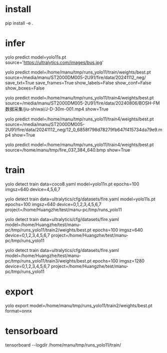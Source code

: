 # install

pip install -e .

# infer

yolo predict model=yolo11s.pt source='https://ultralytics.com/images/bus.jpg'

yolo predict model=/home/manu/tmp/runs_yolo11/train/weights/best.pt source=/media/manu/ST2000DM005-2U91/fire/data/20241112_neg/ save_txt=True save_frames=True show_labels=False show_conf=False show_boxes=False

yolo predict model=/home/manu/tmp/runs_yolo11/train4/weights/best.pt source=/media/manu/ST2000DM005-2U91/fire/data/20240806/BOSH-FM数据采集/jiu-shiwai/J-D-30m-001.mp4 show=True

yolo predict model=/home/manu/tmp/runs_yolo11/train4/weights/best.pt source=/media/manu/ST2000DM005-2U91/fire/data/20241112_neg/12_0_6858f798d78279fb647f415734da79e9.mp4 show=True

yolo predict model=/home/manu/tmp/runs_yolo11/train4/weights/best.pt source=/home/manu/tmp/fire_037_384_640.bmp show=True

# train

yolo detect train data=coco8.yaml model=yolo11n.pt epochs=100 imgsz=640 device=4,5,6,7

yolo detect train data=ultralytics/cfg/datasets/fire.yaml model=yolo11s.pt epochs=100 imgsz=640 device=0,1,2,3,4,5,6,7 project=/home/Huangzhe/test/manu-pc/tmp/runs_yolo11

yolo detect train data=ultralytics/cfg/datasets/fire.yaml model=/home/Huangzhe/test/manu-pc/tmp/runs_yolo11/train2/weights/best.pt epochs=100 imgsz=640 device=0,1,2,3,4,5,6,7 project=/home/Huangzhe/test/manu-pc/tmp/runs_yolo11

yolo detect train data=ultralytics/cfg/datasets/fire.yaml model=/home/Huangzhe/test/manu-pc/tmp/runs_yolo11/train3/weights/best.pt epochs=100 imgsz=1280 device=0,1,2,3,4,5,6,7 project=/home/Huangzhe/test/manu-pc/tmp/runs_yolo11

# export

yolo export model=/home/manu/tmp/runs_yolo11/train2/weights/best.pt format=onnx

# tensorboard

tensorboard --logdir /home/manu/tmp/runs_yolo11/train/